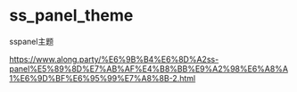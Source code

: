 # ss_panel_theme
sspanel主题


https://www.along.party/%E6%9B%B4%E6%8D%A2ss-panel%E5%89%8D%E7%AB%AF%E4%B8%BB%E9%A2%98%E6%A8%A1%E6%9D%BF%E6%95%99%E7%A8%8B-2.html
